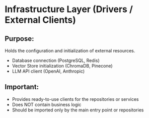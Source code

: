 # Infrastructure Layer (Drivers / External Clients)

## Purpose:
Holds the configuration and initialization of external resources.

- Database connection (PostgreSQL, Redis)
- Vector Store initialization (ChromaDB, Pinecone)
- LLM API client (OpenAI, Anthropic)

## Important:
- Provides ready-to-use clients for the repositories or services
- Does NOT contain business logic
- Should be imported only by the main entry point or repositories
